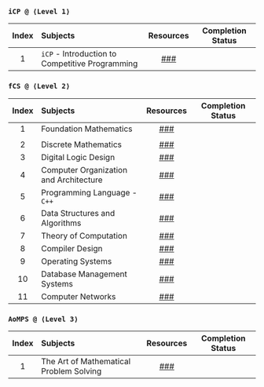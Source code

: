 ### `iCP @ ⟨Level 1⟩`
| Index | Subjects | Resources | Completion Status |
| :---: | :--- | :---: | :---: |
| 1 | `iCP` - Introduction to Competitive Programming | [###](https://usaco.guide/) |  |

### `fCS @ ⟨Level 2⟩`
| Index | Subjects | Resources | Completion Status |
| :---: | :--- | :---: | :---: |
| 1 | Foundation Mathematics | [###](https://www.vitalsource.com/products/foundation-maths-anthony-croft-robert-davison-v9781292289731) |  |
|  |  |  |  |
| 2 | Discrete Mathematics | [###](https://www.vitalsource.com/products/mathematics-a-discrete-introduction-edward-a-scheinerman-v9781285402062) |  |
| 3 | Digital Logic Design | [###](https://www.vitalsource.com/products/digital-logic-design-holdsworth-brian-woods-v9780750645829) |  |
| 4 | Computer Organization and Architecture | [###](https://www.vitalsource.com/products/computer-organization-ghosh-v9789353164294) |  |
| 5 | Programming Language - `C++` | [###](https://www.vitalsource.com/products/introduction-to-c-george-s-tselikis-v9781000635744) |  |
| 6 | Data Structures and Algorithms | [###](https://india.oup.com/product/design-and-analysis-of-algorithms-9780198093695) |  |
| 7 | Theory of Computation | [###](https://www.vitalsource.com/products/introduction-to-the-theory-of-computation-michael-sipser-v9781285401065) |  |
| 8 | Compiler Design | [###](https://www.vitalsource.com/products/principles-of-compiler-design-v-raghavan-v9781259081408) |  |
| 9 | Operating Systems | [###](https://www.vitalsource.com/products/understanding-operating-systems-ann-mchoes-ida-m-flynn-v9781337517539) |  |
| 10 | Database Management Systems | [###](https://www.vitalsource.com/products/introduction-to-database-management-mark-l-gillenson-v9780470460399) |  |
| 11 | Computer Networks | [###](https://www.vitalsource.com/products/computer-networks-and-internets-douglas-e-comer-v9780133589139) |  |

### `AoMPS @ ⟨Level 3⟩`
| Index | Subjects | Resources | Completion Status |
| :---: | :--- | :---: | :---: |
| 1 | The Art of Mathematical Problem Solving | [###](https://artofproblemsolving.com/) |  |
